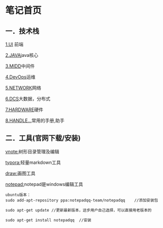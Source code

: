 # 笔记首页

## 一．技术栈

[1.UI](ui/index.md) 前端

[2.JAVA](java/index.md)java核心

[3.MIDD](midd/index.md)中间件

[4.DevOps](devOps/index.md)运维

[5.NETWORK](network/index.md)网络

[6.DCS](dcs/index.md)大数据，分布式

[7.HARDWARE](hardware/index.md)硬件

[8.HANDLE...](handle/index.md)常用的手册,助手

## 二．工具(官网下载/安装)

[vnote:](https://vnote.readthedocs.io)树形目录管理及编辑

[typora:](https://www.typora.io)轻量markdown工具

[draw:](https://www.diagrams.net)画图工具

[notepad:](https://notepad-plus-plus.org/)notepad是windows编辑工具

```
ubuntu版本：
sudo add-apt-repository ppa:notepadqq-team/notepadqq	//添加安装包

sudo apt-get update	//更新最新版本，这步用户自己选择，可以直接用老版本的

sudo apt-get install notepadqq	//安装
```

